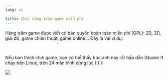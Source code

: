 ```yaml
---
lang: vi

title: Chơi hàng trăm game miễn phí
---
```


Hàng trăm game được viết có bản quyền hoàn toàn miễn phí (GPL): 2D, 3D, giải đố, game chiến thuật, 
game online... Đây là vài ví dụ:

<div id="items">



<br class="clearboth" />


Nếu bạn thích chơi game, bạn có thể thấy bức ảnh này rất hấp dẫn (Quake 3 chạy trên Linux, trên 24 màn hình cùng lúc (!) ):

<a href="Images/quake_24_screens.jpg"><img src="Images/quake_24_screens_thumbnail.jpg" /></a>




